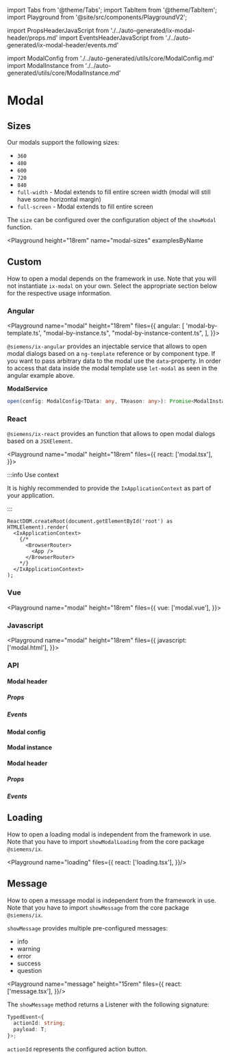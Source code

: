 import Tabs from '@theme/Tabs';
import TabItem from '@theme/TabItem';
import Playground from '@site/src/components/PlaygroundV2';

import PropsHeaderJavaScript from './../auto-generated/ix-modal-header/props.md'
import EventsHeaderJavaScript from './../auto-generated/ix-modal-header/events.md'

import ModalConfig from './../auto-generated/utils/core/ModalConfig.md'
import ModalInstance from './../auto-generated/utils/core/ModalInstance.md'

# Modal

## Sizes

Our modals support the following sizes:

- `360`
- `480`
- `600`
- `720`
- `840`
- `full-width` - Modal extends to fill entire screen width (modal will still have some horizontal margin)
- `full-screen` - Modal extends to fill entire screen

The `size` can be configured over the configuration object of the `showModal` function.

<Playground
height="18rem"
name="modal-sizes"
examplesByName
> </Playground>

## Custom

How to open a modal depends on the framework in use. Note that you will not instantiate `ix-modal` on your own.
Select the appropriate section below for the respective usage information.

### Angular

<Playground
name="modal" height="18rem"
files={{
  angular: [
    'modal-by-template.ts',
    "modal-by-instance.ts",
    "modal-by-instance-content.ts",
    ],
}}>
</Playground>

`@siemens/ix-angular` provides an injectable service that allows to open modal dialogs based on a `ng-template` reference or by component type.
If you want to pass arbitrary data to the modal use the `data`-property. In order to access that data inside the modal template use `let-modal` as seen in the angular example above.

**ModalService**

```ts
open(config: ModalConfig<TData: any, TReason: any>): Promise<ModalInstance<TData>>
```

### React

`@siemens/ix-react` provides an function that allows to open modal dialogs based on a `JSXElement`.

<Playground
name="modal" height="18rem"
files={{
  react: ['modal.tsx'],
}}>
</Playground>

:::info Use context

It is highly recommended to provide the `IxApplicationContext` as part of your application.

:::

```tsx
ReactDOM.createRoot(document.getElementById('root') as HTMLElement).render(
  <IxApplicationContext>
    {/*
      <BrowserRouter>
        <App />
      </BrowserRouter>
    */}
  </IxApplicationContext>
);
```

### Vue

<Playground
name="modal" height="18rem"
files={{
  vue: ['modal.vue'],
}}>
</Playground>

### Javascript

<Playground
name="modal" height="18rem"
files={{
  javascript: ['modal.html'],
}}>
</Playground>

### API

#### Modal header

##### Props

<PropsHeaderJavaScript />

##### Events

<EventsHeaderJavaScript />

#### Modal config

<ModalConfig />

#### Modal instance
<ModalInstance />

#### Modal header
##### Props
<PropsHeaderJavaScript />

##### Events
<EventsHeaderJavaScript />

## Loading

How to open a loading modal is independent from the framework in use. Note that you have to import `showModalLoading` from the core package `@siemens/ix`.

<Playground name="loading" files={{
  react: ['loading.tsx'],
}}/>

## Message

How to open a message modal is independent from the framework in use. Note that you have to import `showMessage` from the core package `@siemens/ix`.

`showMessage` provides multiple pre-configured messages:

- info
- warning
- error
- success
- question

<Playground name="message" height="15rem" files={{
  react: ['message.tsx'],
}}/>

The `showMessage` method returns a Listener with the following signature:

```ts
TypedEvent<{
  actionId: string;
  payload: T;
}>;
```

`actionId` represents the configured action button.
